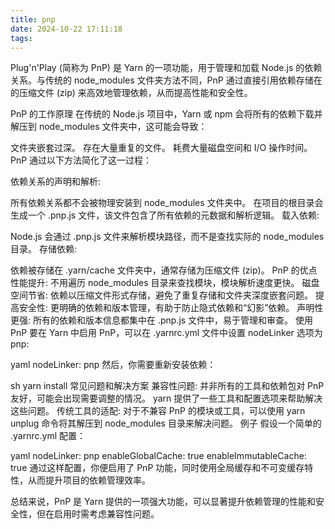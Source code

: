 ```yaml
---
title: pnp
date: 2024-10-22 17:11:18
tags:
---
```

Plug'n'Play (简称为 PnP) 是 Yarn 的一项功能，用于管理和加载 Node.js 的依赖关系。与传统的 node_modules 文件夹方法不同，PnP 通过直接引用依赖存储在的压缩文件 (zip) 来高效地管理依赖，从而提高性能和安全性。

PnP 的工作原理
在传统的 Node.js 项目中，Yarn 或 npm 会将所有的依赖下载并解压到 node_modules 文件夹中，这可能会导致：

文件夹嵌套过深。
存在大量重复的文件。
耗费大量磁盘空间和 I/O 操作时间。
PnP 通过以下方法简化了这一过程：

依赖关系的声明和解析:

所有依赖关系都不会被物理安装到 node_modules 文件夹中。
在项目的根目录会生成一个 .pnp.js 文件，该文件包含了所有依赖的元数据和解析逻辑。
载入依赖:

Node.js 会通过 .pnp.js 文件来解析模块路径，而不是查找实际的 node_modules 目录。
存储依赖:

依赖被存储在 .yarn/cache 文件夹中，通常存储为压缩文件 (zip)。
PnP 的优点
性能提升: 不用遍历 node_modules 目录来查找模块，模块解析速度更快。
磁盘空间节省: 依赖以压缩文件形式存储，避免了重复存储和文件夹深度嵌套问题。
提高安全性: 更明确的依赖和版本管理，有助于防止隐式依赖和“幻影”依赖。
声明性更强: 所有的依赖和版本信息都集中在 .pnp.js 文件中，易于管理和审查。
使用 PnP
要在 Yarn 中启用 PnP，可以在 .yarnrc.yml 文件中设置 nodeLinker 选项为 pnp:

yaml
nodeLinker: pnp
然后，你需要重新安装依赖：

sh
yarn install
常见问题和解决方案
兼容性问题: 并非所有的工具和依赖包对 PnP 友好，可能会出现需要调整的情况。 yarn 提供了一些工具和配置选项来帮助解决这些问题。
传统工具的适配: 对于不兼容 PnP 的模块或工具，可以使用 yarn unplug 命令将其解压到 node_modules 目录来解决问题。
例子
假设一个简单的 .yarnrc.yml 配置：

yaml
nodeLinker: pnp
enableGlobalCache: true
enableImmutableCache: true
通过这样配置，你便启用了 PnP 功能，同时使用全局缓存和不可变缓存特性，从而提升项目的依赖管理效率。

总结来说，PnP 是 Yarn 提供的一项强大功能，可以显著提升依赖管理的性能和安全性，但在启用时需考虑兼容性问题。